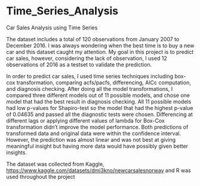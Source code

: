 # Time_Series_Analysis
Car Sales Analysis using Time Series

The dataset includes a total of 120 observations from January 2007 to December 2016. I was always wondering when the best time is to buy a new car and this dataset caught my attention. My goal in this project is
to predict car sales, however, considering the lack of observation, I used 12 observations of 2016 as a testset
to validate the prediction.  
  
In order to predict car sales, I used time series techniques including box-cox transformation, comparing
acfs/pacfs, differencing, AICc computation, and diagnosis checking. After doing all the model transformations, I compared three different models out of 11 possible models, and chose one model that had the best
result in diagnosis checking. All 11 possible models had low p-values for Shapiro-test so the model that had
the highest p-value of 0.04635 and passed all the diagnostic tests were chosen. Differencing at different lags
or applying different values of lambda for Box-Cox transformation didn’t improve the model performance.
Both predictions of transformed data and original data were within the confidence interval. However, the
prediction was almost linear and was not best at giving meaningful insight but having more data would have
possibly given better insights.  
  
The dataset was collected from Kaggle, https://www.kaggle.com/datasets/dmi3kno/newcarsalesnorway and
R was used throughout the project
